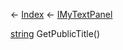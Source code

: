 ← [Index](Api-Index) ← [IMyTextPanel](Sandbox.ModAPI.Ingame.IMyTextPanel)

[string](System.String) GetPublicTitle()